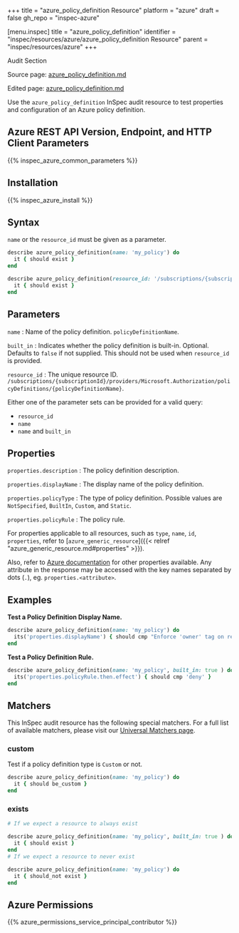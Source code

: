 +++
title = "azure_policy_definition Resource"
platform = "azure"
draft = false
gh_repo = "inspec-azure"

[menu.inspec]
title = "azure_policy_definition"
identifier = "inspec/resources/azure/azure_policy_definition Resource"
parent = "inspec/resources/azure"
+++

<div class="admonition-note">
<p class="admonition-note-title">Audit Section</p>
<div class="admonition-note-text">
<p>Source page: <a href="https://github.com/inspec/inspec-azure/blob/main/docs/resources/azure_policy_definition.md">azure_policy_definition.md</a></p>
<p>Edited page: <a href="https://github.com/ianmadd/inspec-azure/blob/im/hugo/docs-chef-io/content/inspec/resources/azure_policy_definition.md">azure_policy_definition.md</a></p>
</div>
</div>



Use the `azure_policy_definition` InSpec audit resource to test properties and configuration of an Azure policy definition.

## Azure REST API Version, Endpoint, and HTTP Client Parameters

{{% inspec_azure_common_parameters %}}

## Installation

{{% inspec_azure_install %}}

## Syntax

`name` or the `resource_id` must be given as a parameter.
```ruby
describe azure_policy_definition(name: 'my_policy') do
  it { should exist }
end
```
```ruby
describe azure_policy_definition(resource_id: '/subscriptions/{subscriptionId}/providers/Microsoft.Authorization/policyDefinitions/{policyDefinitionName}') do
  it { should exist }
end
```

## Parameters

`name`
: Name of the policy definition. `policyDefinitionName`.

`built_in`
: Indicates whether the policy definition is built-in. Optional. Defaults to `false` if not supplied. This should not be used when `resource_id` is provided.

`resource_id`
: The unique resource ID. `/subscriptions/{subscriptionId}/providers/Microsoft.Authorization/policyDefinitions/{policyDefinitionName}`.

Either one of the parameter sets can be provided for a valid query:
- `resource_id`
- `name`
- `name` and `built_in`

## Properties

`properties.description`
: The policy definition description.

`properties.displayName`
: The display name of the policy definition.

`properties.policyType`
: The type of policy definition. Possible values are `NotSpecified`, `BuiltIn`, `Custom`, and `Static`.

`properties.policyRule`
: The policy rule.


For properties applicable to all resources, such as `type`, `name`, `id`, `properties`, refer to [`azure_generic_resource`]({{< relref "azure_generic_resource.md#properties" >}}).

Also, refer to [Azure documentation](https://docs.microsoft.com/en-us/rest/api/resources/policydefinitions/get#policydefinition) for other properties available. 
Any attribute in the response may be accessed with the key names separated by dots (`.`), eg. `properties.<attribute>`.

## Examples

**Test a Policy Definition Display Name.**

```ruby
describe azure_policy_definition(name: 'my_policy') do
  its('properties.displayName') { should cmp "Enforce 'owner' tag on resource groups" }
end
```
**Test a Policy Definition Rule.**

```ruby
describe azure_policy_definition(name: 'my_policy', built_in: true ) do
  its('properties.policyRule.then.effect') { should cmp 'deny' }
end
```    

## Matchers

This InSpec audit resource has the following special matchers. For a full list of available matchers, please visit our [Universal Matchers page](https://www.inspec.io/docs/reference/matchers/).

### custom

Test if a policy definition type is `Custom` or not.
```ruby
describe azure_policy_definition(name: 'my_policy') do
  it { should be_custom }
end
```
### exists

```ruby
# If we expect a resource to always exist

describe azure_policy_definition(name: 'my_policy', built_in: true ) do
  it { should exist }
end
# If we expect a resource to never exist

describe azure_policy_definition(name: 'my_policy') do
  it { should_not exist }
end
```

## Azure Permissions

{{% azure_permissions_service_principal_contributor %}}
